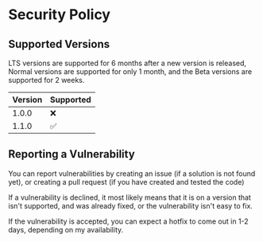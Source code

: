 # Security Policy

## Supported Versions

LTS versions are supported for 6 months after a new version is released,
Normal versions are supported for only 1 month,
and the Beta versions are supported for 2 weeks.


| Version | Supported          |
| ------- | ------------------ |
| 1.0.0   | :x:                |
| 1.1.0   | :white_check_mark: |

## Reporting a Vulnerability

You can report vulnerabilities by creating an issue (if a solution is not found yet), or creating a pull request (if you have created and tested the code)

If a vulnerability is declined, it most likely means that it is on a version that isn't supported, and was already fixed,
or the vulnerability isn't easy to fix.

If the vulnerability is accepted, you can expect a hotfix to come out in 1-2 days, depending on my availability. 
